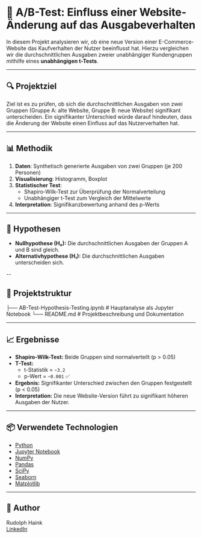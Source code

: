 # 💸 A/B-Test: Einfluss einer Website-Änderung auf das Ausgabeverhalten

In diesem Projekt analysieren wir, ob eine neue Version einer E-Commerce-Website das Kaufverhalten der Nutzer beeinflusst hat. Hierzu vergleichen wir die durchschnittlichen Ausgaben zweier unabhängiger Kundengruppen mithilfe eines **unabhängigen t-Tests**.

---

## 🔍 Projektziel

Ziel ist es zu prüfen, ob sich die durchschnittlichen Ausgaben von zwei Gruppen (Gruppe A: alte Website, Gruppe B: neue Website) signifikant unterscheiden. Ein signifikanter Unterschied würde darauf hindeuten, dass die Änderung der Website einen Einfluss auf das Nutzerverhalten hat.

---

## 📊 Methodik

1. **Daten**: Synthetisch generierte Ausgaben von zwei Gruppen (je 200 Personen)
2. **Visualisierung**: Histogramm, Boxplot
3. **Statistischer Test**: 
   - Shapiro-Wilk-Test zur Überprüfung der Normalverteilung
   - Unabhängiger t-Test zum Vergleich der Mittelwerte
4. **Interpretation**: Signifikanzbewertung anhand des p-Werts

---

## 🧪 Hypothesen

- **Nullhypothese (H₀):** Die durchschnittlichen Ausgaben der Gruppen A und B sind gleich.
- **Alternativhypothese (H₁):** Die durchschnittlichen Ausgaben unterscheiden sich.

--

## 📁 Projektstruktur

├── AB-Test-Hypothesis-Testing.ipynb   # Hauptanalyse als Jupyter Notebook
└── README.md                # Projektbeschreibung und Dokumentation

---

## 📈 Ergebnisse

- **Shapiro-Wilk-Test:** Beide Gruppen sind normalverteilt (p > 0.05)
- **T-Test:**  
  - t-Statistik = `~3.2`  
  - p-Wert = `~0.001` ✅  
- **Ergebnis:** Signifikanter Unterschied zwischen den Gruppen festgestellt (p < 0.05)
- **Interpretation:** Die neue Website-Version führt zu signifikant höheren Ausgaben der Nutzer.

---

## 📦 Verwendete Technologien

- [Python](https://www.python.org/)
- [Jupyter Notebook](https://jupyter.org/)
- [NumPy](https://numpy.org/)
- [Pandas](https://pandas.pydata.org/)
- [SciPy](https://scipy.org/)
- [Seaborn](https://seaborn.pydata.org/)
- [Matplotlib](https://matplotlib.org/)

---

## 👤 Author

Rudolph Haink  
[LinkedIn](https://www.linkedin.com/in/rudolph-haink-a5454564/)



